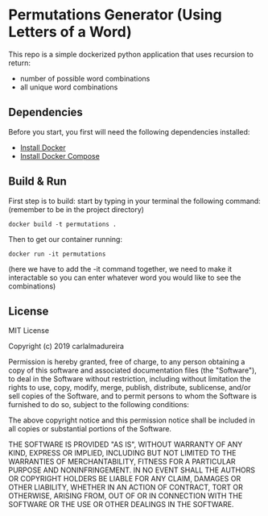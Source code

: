 # Permutations Generator (Using Letters of a Word)

This repo is a simple dockerized python application that uses recursion to return: 

- number of possible word combinations 
- all unique word combinations 

## Dependencies
Before you start, you first will need the following dependencies installed:

-   [Install Docker](http://docs.docker.com/installation/)
-   [Install Docker Compose](http://docs.docker.com/compose/install/)

## Build & Run  

First step is to build: start by typing in your terminal the following command: 
(remember to be in the project directory)

    docker build -t permutations .

Then to get our container running: 

    docker run -it permutations 

(here we have to add the -it command together, we need to make it interactable so you can enter whatever word you would like to see the combinations)


## License

MIT License

Copyright (c) 2019 carlalmadureira

Permission is hereby granted, free of charge, to any person obtaining a copy
of this software and associated documentation files (the "Software"), to deal
in the Software without restriction, including without limitation the rights
to use, copy, modify, merge, publish, distribute, sublicense, and/or sell
copies of the Software, and to permit persons to whom the Software is
furnished to do so, subject to the following conditions:

The above copyright notice and this permission notice shall be included in all
copies or substantial portions of the Software.

THE SOFTWARE IS PROVIDED "AS IS", WITHOUT WARRANTY OF ANY KIND, EXPRESS OR
IMPLIED, INCLUDING BUT NOT LIMITED TO THE WARRANTIES OF MERCHANTABILITY,
FITNESS FOR A PARTICULAR PURPOSE AND NONINFRINGEMENT. IN NO EVENT SHALL THE
AUTHORS OR COPYRIGHT HOLDERS BE LIABLE FOR ANY CLAIM, DAMAGES OR OTHER
LIABILITY, WHETHER IN AN ACTION OF CONTRACT, TORT OR OTHERWISE, ARISING FROM,
OUT OF OR IN CONNECTION WITH THE SOFTWARE OR THE USE OR OTHER DEALINGS IN THE
SOFTWARE.
